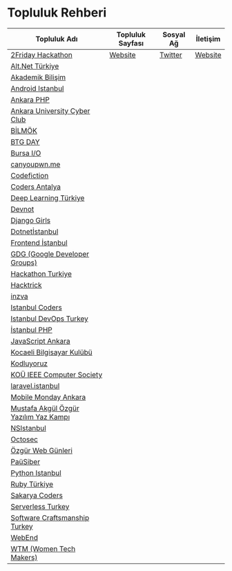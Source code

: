 
# Topluluk Rehberi

| Topluluk Adı  | Topluluk Sayfası | Sosyal Ağ | İletişim |
| ------------- |------------- |-------------| ------------- |
| [2Friday Hackathon](#2Friday) | [Website](https://github.com/2Friday/Hackathon) |[Twitter](https://twitter.com/_2friday) | [Website](https://github.com/2Friday/Hackathon)|
| [Alt.Net Türkiye](#altdotnetturkiye) | | |
| [Akademik Bilişim](#akademikbilisim) | | |
| [Android Istanbul](#androidistanbul) | | |
| [Ankara PHP](#ankaraphp) | | |
| [Ankara University Cyber Club](#aucc) | | |
| [BİLMÖK](#bilmok) | | |
| [BTG DAY](#btgday) | | |
| [Bursa I/O](#bursaio) | | |
| [canyoupwn.me](#canyoupwnme) | | |
| [Codefiction](https://github.com/yusufcakmak/topluluk-rehberi/tree/community-page/community-pages/Codefiction) | | |
| [Coders Antalya](#codersantalya) | | |
| [Deep Learning Türkiye](#deeplearningturkiye) | | |
| [Devnot](#devnot) | | |
| [Django Girls](#djangogirls) | | |
| [Dotnetİstanbul](#Dotnetİstanbul) | | |
| [Frontend İstanbul](#frontendistanbul) | | |
| [GDG (Google Developer Groups)](https://github.com/yusufcakmak/topluluk-rehberi/tree/community-page/community-pages/GDG) | | |
| [Hackathon Turkiye](#hackathonturkiye) | | |
| [Hacktrick](#hacktrick) | | |
| [inzva](#inzva) | | |
| [Istanbul Coders](#istanbulcoders) | | |
| [Istanbul DevOps Turkey](#istanbuldevopsturkey) | | |
| [İstanbul PHP](#istanbulphp) | | |
| [JavaScript Ankara](#jsankara) | | |
| [Kocaeli Bilgisayar Kulübü](#KOUBK) | | |
| [Kodluyoruz](#kodluyoruz) | | |
| [KOÜ IEEE Computer Society](#KOUIEEECS) | | |
| [laravel.istanbul](#laravelistanbul) | | |
| [Mobile Monday Ankara](#momoankara) | | |
| [Mustafa Akgül Özgür Yazılım Yaz Kampı](#lyk) | | |
| [NSIstanbul](#nsistanbul) | | |
| [Octosec](#octosec) | | |
| [Özgür Web Günleri](#ozgurwebgunleri) | | |
| [PaüSiber](#pausiber) | | |
| [Python Istanbul](#pythonistanbul) | | |
| [Ruby Türkiye](#rubyturkiye) | | |
| [Sakarya Coders](#sakaryacoders) | | |
| [Serverless Turkey](#serverlessturkey) | | |
| [Software Craftsmanship Turkey](#softwarecraftsmanshipturkey) | | |
| [WebEnd](#webend) | | |
| [WTM (Women Tech Makers)](#wtm) | | |
